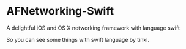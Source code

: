 AFNetworking-Swift
==================

A delightful iOS and OS X networking framework with language swift


So you can see some things with swift language by tinkl.
